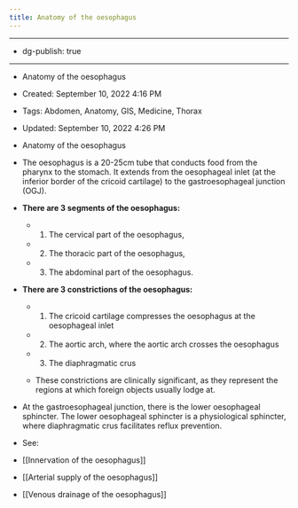 ```yaml
---
title: Anatomy of the oesophagus
---
```


- --

- dg-publish: true

- --

- Anatomy of the oesophagus

- Created: September 10, 2022 4:16 PM

- Tags: Abdomen, Anatomy, GIS, Medicine, Thorax

- Updated: September 10, 2022 4:26 PM

- Anatomy of the oesophagus

- The oesophagus is a 20-25cm tube that conducts food from the pharynx to the stomach. It extends from the oesophageal inlet (at the inferior border of the cricoid cartilage) to the gastroesophageal junction (OGJ).

- **There are 3 segments of the oesophagus:**
	 - 1. The cervical part of the oesophagus,

	 - 2. The thoracic part of the oesophagus,

	 - 3. The abdominal part of the oesophagus.

- **There are 3 constrictions of the oesophagus:**
	 - 1. The cricoid cartilage compresses the oesophagus at the oesophageal inlet

	 - 2. The aortic arch, where the aortic arch crosses the oesophagus

	 - 3. The diaphragmatic crus

	 - These constrictions are clinically significant, as they represent the regions at which foreign objects usually lodge at.

- At the gastroesophageal junction, there is the lower oesophageal sphincter. The lower oesophageal sphincter is a physiological sphincter, where diaphragmatic crus facilitates reflux prevention.

- See:

- [[Innervation of the oesophagus]]

- [[Arterial supply of the oesophagus]]

- [[Venous drainage of the oesophagus]]
